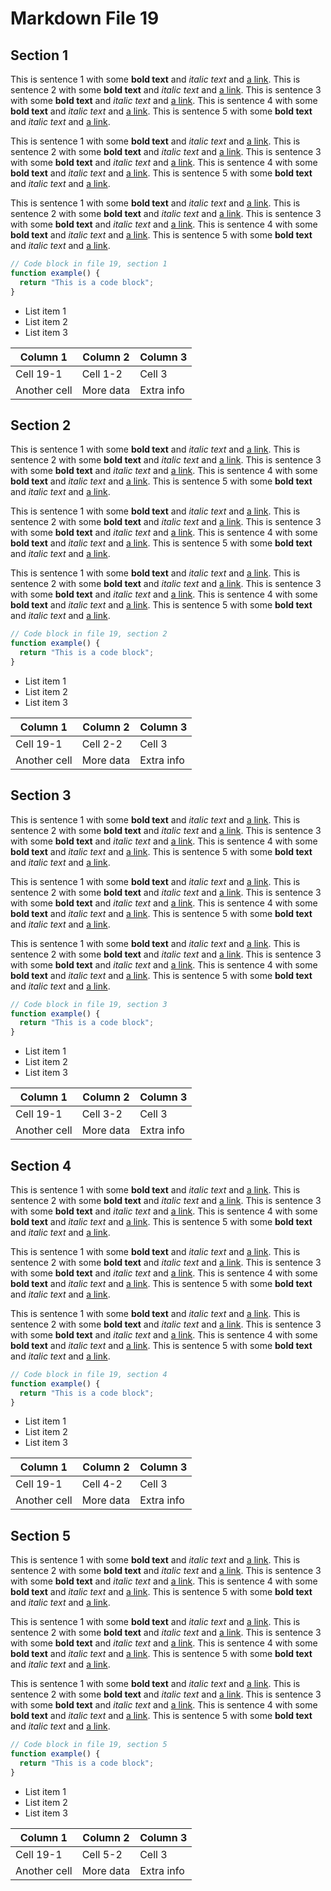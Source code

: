 # Markdown File 19


## Section 1

This is sentence 1 with some **bold text** and *italic text* and [a link](https://example.com/19/1/1/1). This is sentence 2 with some **bold text** and *italic text* and [a link](https://example.com/19/1/1/2). This is sentence 3 with some **bold text** and *italic text* and [a link](https://example.com/19/1/1/3). This is sentence 4 with some **bold text** and *italic text* and [a link](https://example.com/19/1/1/4). This is sentence 5 with some **bold text** and *italic text* and [a link](https://example.com/19/1/1/5). 

This is sentence 1 with some **bold text** and *italic text* and [a link](https://example.com/19/1/2/1). This is sentence 2 with some **bold text** and *italic text* and [a link](https://example.com/19/1/2/2). This is sentence 3 with some **bold text** and *italic text* and [a link](https://example.com/19/1/2/3). This is sentence 4 with some **bold text** and *italic text* and [a link](https://example.com/19/1/2/4). This is sentence 5 with some **bold text** and *italic text* and [a link](https://example.com/19/1/2/5). 

This is sentence 1 with some **bold text** and *italic text* and [a link](https://example.com/19/1/3/1). This is sentence 2 with some **bold text** and *italic text* and [a link](https://example.com/19/1/3/2). This is sentence 3 with some **bold text** and *italic text* and [a link](https://example.com/19/1/3/3). This is sentence 4 with some **bold text** and *italic text* and [a link](https://example.com/19/1/3/4). This is sentence 5 with some **bold text** and *italic text* and [a link](https://example.com/19/1/3/5). 

```javascript
// Code block in file 19, section 1
function example() {
  return "This is a code block";
}
```

- List item 1
- List item 2
- List item 3

| Column 1 | Column 2 | Column 3 |
| -------- | -------- | -------- |
| Cell 19-1 | Cell 1-2 | Cell 3 |
| Another cell | More data | Extra info |


## Section 2

This is sentence 1 with some **bold text** and *italic text* and [a link](https://example.com/19/2/1/1). This is sentence 2 with some **bold text** and *italic text* and [a link](https://example.com/19/2/1/2). This is sentence 3 with some **bold text** and *italic text* and [a link](https://example.com/19/2/1/3). This is sentence 4 with some **bold text** and *italic text* and [a link](https://example.com/19/2/1/4). This is sentence 5 with some **bold text** and *italic text* and [a link](https://example.com/19/2/1/5). 

This is sentence 1 with some **bold text** and *italic text* and [a link](https://example.com/19/2/2/1). This is sentence 2 with some **bold text** and *italic text* and [a link](https://example.com/19/2/2/2). This is sentence 3 with some **bold text** and *italic text* and [a link](https://example.com/19/2/2/3). This is sentence 4 with some **bold text** and *italic text* and [a link](https://example.com/19/2/2/4). This is sentence 5 with some **bold text** and *italic text* and [a link](https://example.com/19/2/2/5). 

This is sentence 1 with some **bold text** and *italic text* and [a link](https://example.com/19/2/3/1). This is sentence 2 with some **bold text** and *italic text* and [a link](https://example.com/19/2/3/2). This is sentence 3 with some **bold text** and *italic text* and [a link](https://example.com/19/2/3/3). This is sentence 4 with some **bold text** and *italic text* and [a link](https://example.com/19/2/3/4). This is sentence 5 with some **bold text** and *italic text* and [a link](https://example.com/19/2/3/5). 

```javascript
// Code block in file 19, section 2
function example() {
  return "This is a code block";
}
```

- List item 1
- List item 2
- List item 3

| Column 1 | Column 2 | Column 3 |
| -------- | -------- | -------- |
| Cell 19-1 | Cell 2-2 | Cell 3 |
| Another cell | More data | Extra info |


## Section 3

This is sentence 1 with some **bold text** and *italic text* and [a link](https://example.com/19/3/1/1). This is sentence 2 with some **bold text** and *italic text* and [a link](https://example.com/19/3/1/2). This is sentence 3 with some **bold text** and *italic text* and [a link](https://example.com/19/3/1/3). This is sentence 4 with some **bold text** and *italic text* and [a link](https://example.com/19/3/1/4). This is sentence 5 with some **bold text** and *italic text* and [a link](https://example.com/19/3/1/5). 

This is sentence 1 with some **bold text** and *italic text* and [a link](https://example.com/19/3/2/1). This is sentence 2 with some **bold text** and *italic text* and [a link](https://example.com/19/3/2/2). This is sentence 3 with some **bold text** and *italic text* and [a link](https://example.com/19/3/2/3). This is sentence 4 with some **bold text** and *italic text* and [a link](https://example.com/19/3/2/4). This is sentence 5 with some **bold text** and *italic text* and [a link](https://example.com/19/3/2/5). 

This is sentence 1 with some **bold text** and *italic text* and [a link](https://example.com/19/3/3/1). This is sentence 2 with some **bold text** and *italic text* and [a link](https://example.com/19/3/3/2). This is sentence 3 with some **bold text** and *italic text* and [a link](https://example.com/19/3/3/3). This is sentence 4 with some **bold text** and *italic text* and [a link](https://example.com/19/3/3/4). This is sentence 5 with some **bold text** and *italic text* and [a link](https://example.com/19/3/3/5). 

```javascript
// Code block in file 19, section 3
function example() {
  return "This is a code block";
}
```

- List item 1
- List item 2
- List item 3

| Column 1 | Column 2 | Column 3 |
| -------- | -------- | -------- |
| Cell 19-1 | Cell 3-2 | Cell 3 |
| Another cell | More data | Extra info |


## Section 4

This is sentence 1 with some **bold text** and *italic text* and [a link](https://example.com/19/4/1/1). This is sentence 2 with some **bold text** and *italic text* and [a link](https://example.com/19/4/1/2). This is sentence 3 with some **bold text** and *italic text* and [a link](https://example.com/19/4/1/3). This is sentence 4 with some **bold text** and *italic text* and [a link](https://example.com/19/4/1/4). This is sentence 5 with some **bold text** and *italic text* and [a link](https://example.com/19/4/1/5). 

This is sentence 1 with some **bold text** and *italic text* and [a link](https://example.com/19/4/2/1). This is sentence 2 with some **bold text** and *italic text* and [a link](https://example.com/19/4/2/2). This is sentence 3 with some **bold text** and *italic text* and [a link](https://example.com/19/4/2/3). This is sentence 4 with some **bold text** and *italic text* and [a link](https://example.com/19/4/2/4). This is sentence 5 with some **bold text** and *italic text* and [a link](https://example.com/19/4/2/5). 

This is sentence 1 with some **bold text** and *italic text* and [a link](https://example.com/19/4/3/1). This is sentence 2 with some **bold text** and *italic text* and [a link](https://example.com/19/4/3/2). This is sentence 3 with some **bold text** and *italic text* and [a link](https://example.com/19/4/3/3). This is sentence 4 with some **bold text** and *italic text* and [a link](https://example.com/19/4/3/4). This is sentence 5 with some **bold text** and *italic text* and [a link](https://example.com/19/4/3/5). 

```javascript
// Code block in file 19, section 4
function example() {
  return "This is a code block";
}
```

- List item 1
- List item 2
- List item 3

| Column 1 | Column 2 | Column 3 |
| -------- | -------- | -------- |
| Cell 19-1 | Cell 4-2 | Cell 3 |
| Another cell | More data | Extra info |


## Section 5

This is sentence 1 with some **bold text** and *italic text* and [a link](https://example.com/19/5/1/1). This is sentence 2 with some **bold text** and *italic text* and [a link](https://example.com/19/5/1/2). This is sentence 3 with some **bold text** and *italic text* and [a link](https://example.com/19/5/1/3). This is sentence 4 with some **bold text** and *italic text* and [a link](https://example.com/19/5/1/4). This is sentence 5 with some **bold text** and *italic text* and [a link](https://example.com/19/5/1/5). 

This is sentence 1 with some **bold text** and *italic text* and [a link](https://example.com/19/5/2/1). This is sentence 2 with some **bold text** and *italic text* and [a link](https://example.com/19/5/2/2). This is sentence 3 with some **bold text** and *italic text* and [a link](https://example.com/19/5/2/3). This is sentence 4 with some **bold text** and *italic text* and [a link](https://example.com/19/5/2/4). This is sentence 5 with some **bold text** and *italic text* and [a link](https://example.com/19/5/2/5). 

This is sentence 1 with some **bold text** and *italic text* and [a link](https://example.com/19/5/3/1). This is sentence 2 with some **bold text** and *italic text* and [a link](https://example.com/19/5/3/2). This is sentence 3 with some **bold text** and *italic text* and [a link](https://example.com/19/5/3/3). This is sentence 4 with some **bold text** and *italic text* and [a link](https://example.com/19/5/3/4). This is sentence 5 with some **bold text** and *italic text* and [a link](https://example.com/19/5/3/5). 

```javascript
// Code block in file 19, section 5
function example() {
  return "This is a code block";
}
```

- List item 1
- List item 2
- List item 3

| Column 1 | Column 2 | Column 3 |
| -------- | -------- | -------- |
| Cell 19-1 | Cell 5-2 | Cell 3 |
| Another cell | More data | Extra info |

